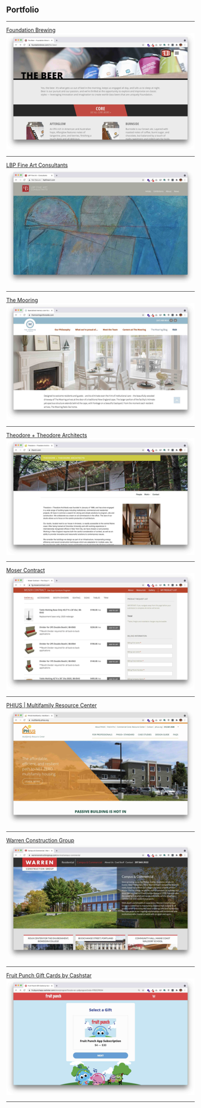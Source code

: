 ## Portfolio

---

[Foundation Brewing](https://foundationbrew.com/)
<img src="images/FOUNDATION.jpg?raw=true"/>

---
[LBP Fine Art Consultants](https://lbpfineart.com/)
<img src="images/LBP.jpg?raw=true"/>

---
[The Mooring](https://themooringonforeside.com/)
<img src="images/THEMOORING.jpg?raw=true"/>

---
[Theodore + Theodore Architects](https://www.2tarch.com/)
<img src="images/TT.jpg?raw=true"/>

---
[Moser Contract](https://www.fg.mosercontract.com/)
<img src="images/MOSERCONTRACT.jpg?raw=true"/>

---

[PHIUS | Multifamily Resource Center](https://multifamily.phius.org/)
<img src="images/PHIUS.jpg?raw=true"/>

---
[Warren Construction Group](https://www.warrenconstructiongroup.com/)
<img src="images/WARREN.jpg?raw=true"/>

---
[Fruit Punch Gift Cards by Cashstar](https://fruitpunchapp.semi.cashstar.com/)
<img src="images/FRUITPUNCH.jpg?raw=true"/>

---
